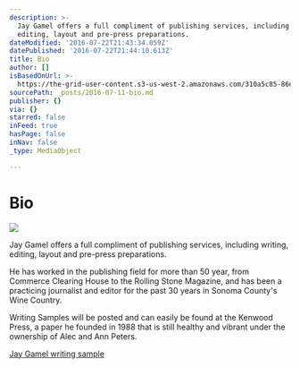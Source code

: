 ```yaml
---
description: >-
  Jay Gamel offers a full compliment of publishing services, including writing,
  editing, layout and pre-press preparations.
dateModified: '2016-07-22T21:43:34.059Z'
datePublished: '2016-07-22T21:44:10.613Z'
title: Bio
author: []
isBasedOnUrl: >-
  https://the-grid-user-content.s3-us-west-2.amazonaws.com/310a5c85-86e6-45be-a0c4-dc2d0b882cb5.jpg
sourcePath: _posts/2016-07-11-bio.md
publisher: {}
via: {}
starred: false
inFeed: true
hasPage: false
inNav: false
_type: MediaObject

---
```

# Bio
![](https://imgflo.herokuapp.com/graph/vahj1ThiexotieMo/b600b1d1e67a5459e16271f849a350fc/croprotate.jpg?cropheight=2049&cropwidth=3072&degrees=0&input=https%3A%2F%2Fthe-grid-user-content.s3-us-west-2.amazonaws.com%2F310a5c85-86e6-45be-a0c4-dc2d0b882cb5.jpg&x=0&y=0)

Jay Gamel offers a full compliment of publishing services, including writing, editing, layout and pre-press preparations.

He has worked in the publishing field for more than 50 year, from Commerce Clearing House to the Rolling Stone Magazine, and has been a practicing journalist and editor for the past 30 years in Sonoma County's Wine Country.

Writing Samples will be posted and can easily be found at the Kenwood Press, a paper he founded in 1988 that is still healthy and vibrant under the ownership of Alec and Ann Peters.

[Jay Gamel writing sample][0]

[0]: http://www.kenwoodpress.com/pub/a/7201 "Jay Gael writing sample"